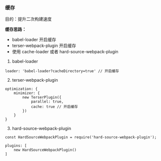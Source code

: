 ### 缓存

目的：提升二次构建速度

**缓存思路：**

- babel-loader 开启缓存
- terser-webpack-plugin 开启缓存
- 使用 cache-loader 或者 hard-source-webpack-plugin

1. babel-loader

~~~
loader: 'babel-loader?cacheDirectory=true' // 开启缓存
~~~

2. terser-webpack-plugin

~~~
optimization: {
    minimizer: {
        new TerserPlugin({
            parallel: true,
            cache: true // 开启缓存
        })
    }
}
~~~

3. hard-source-webpack-plugin

~~~
const HardSourceWebpackPlugin = require('hard-source-webpack-plugin');

plugins: [
    new HardSourceWebpackPlugin()
]
~~~
